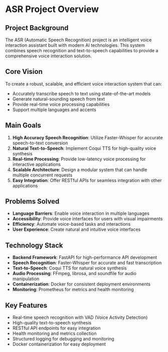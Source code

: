 # ASR Project Overview

## Project Background

The ASR (Automatic Speech Recognition) project is an intelligent voice interaction assistant built with modern AI technologies. This system combines speech recognition and text-to-speech capabilities to provide a comprehensive voice interaction solution.

## Core Vision

To create a robust, scalable, and efficient voice interaction system that can:
- Accurately transcribe speech to text using state-of-the-art models
- Generate natural-sounding speech from text
- Provide real-time voice processing capabilities
- Support multiple languages and accents

## Main Goals

1. **High Accuracy Speech Recognition**: Utilize Faster-Whisper for accurate speech-to-text conversion
2. **Natural Text-to-Speech**: Implement Coqui TTS for high-quality voice synthesis
3. **Real-time Processing**: Provide low-latency voice processing for interactive applications
4. **Scalable Architecture**: Design a modular system that can handle multiple concurrent requests
5. **Easy Integration**: Offer RESTful APIs for seamless integration with other applications

## Problems Solved

- **Language Barriers**: Enable voice interaction in multiple languages
- **Accessibility**: Provide voice interfaces for users with visual impairments
- **Efficiency**: Automate voice-based tasks and interactions
- **User Experience**: Create natural and intuitive voice interfaces

## Technology Stack

- **Backend Framework**: FastAPI for high-performance API development
- **Speech Recognition**: Faster-Whisper for accurate and fast transcription
- **Text-to-Speech**: Coqui TTS for natural voice synthesis
- **Audio Processing**: FFmpeg, librosa, and soundfile for audio manipulation
- **Containerization**: Docker for consistent deployment environments
- **Monitoring**: Prometheus for metrics and health monitoring

## Key Features

- Real-time speech recognition with VAD (Voice Activity Detection)
- High-quality text-to-speech synthesis
- RESTful API endpoints for easy integration
- Health monitoring and metrics collection
- Structured logging for debugging and monitoring
- Docker containerization for easy deployment 